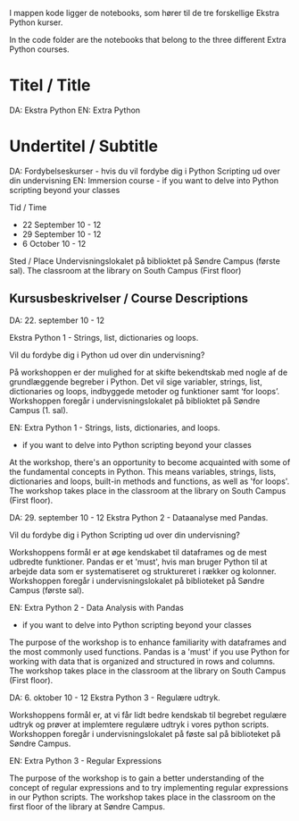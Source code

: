 I mappen kode ligger de notebooks, som hører til de tre forskellige Ekstra Python kurser.  

In the code folder are the notebooks that belong to the three different Extra Python courses.

# Titel / Title
DA:
Ekstra Python
EN:
Extra Python

# Undertitel / Subtitle
DA:
Fordybelseskurser - hvis du vil fordybe dig i Python Scripting ud over din undervisning
EN:
Immersion course - if you want to delve into Python scripting beyond your classes

Tid / Time 
- 22 September 10 - 12
- 29 September 10 - 12
- 6 October 10 - 12

Sted / Place
Undervisningslokalet på biblioktet på Søndre Campus (første sal).
The classroom at the library on South Campus (First floor)


## Kursusbeskrivelser / Course Descriptions

DA:
22. september 10 - 12

Ekstra Python 1 - Strings, list, dictionaries og loops. 

Vil du fordybe dig i Python ud over din undervisning?

På workshoppen er der mulighed for at skifte bekendtskab med nogle af de grundlæggende begreber i Python.
Det vil sige variabler, strings, list, dictionaries og loops, indbyggede metoder og funktioner samt ‘for loops’. 
Workshoppen foregår i undervisningslokalet på biblioktet på Søndre Campus (1. sal).

EN:
Extra Python 1 - Strings, lists, dictionaries, and loops.

- if you want to delve into Python scripting beyond your classes

At the workshop, there's an opportunity to become acquainted with some of the fundamental concepts in Python.
This means variables, strings, lists, dictionaries and loops, built-in methods and functions, as well as 'for loops'.
The workshop takes place in the classroom at the library on South Campus (First floor).



DA:
29. september 10 - 12
Ekstra Python 2 - Dataanalyse med Pandas.

Vil du fordybe dig i Python Scripting ud over din undervisning? 

Workshoppens formål er at øge kendskabet til dataframes og de mest udbredte funktioner.
Pandas er et 'must', hvis man bruger Python til at arbejde data som er systematiseret og struktureret i rækker og kolonner. 
Workshoppen foregår i undervisningslokalet på biblioteket på Søndre Campus (første sal).

EN:
Extra Python 2 - Data Analysis with Pandas
- if you want to delve into Python scripting beyond your classes

The purpose of the workshop is to enhance familiarity with dataframes and the most commonly used functions.
Pandas is a 'must' if you use Python for working with data that is organized and structured in rows and columns.
The workshop takes place in the classroom at the library on South Campus (First floor).


DA:
6. oktober 10 - 12
Ekstra Python 3 - Regulære udtryk.

Workshoppens formål er, at vi får lidt bedre kendskab til begrebet regulære udtryk og prøver at implemtere regulære udtryk i vores python scripts. Workshoppen foregår i undervisningslokalet på føste sal på biblioteket på Søndre Campus.

EN:
Extra Python 3 - Regular Expressions

The purpose of the workshop is to gain a better understanding of the concept of regular expressions and to try implementing regular expressions in our Python scripts.
The workshop takes place in the classroom on the first floor of the library at Søndre Campus.

